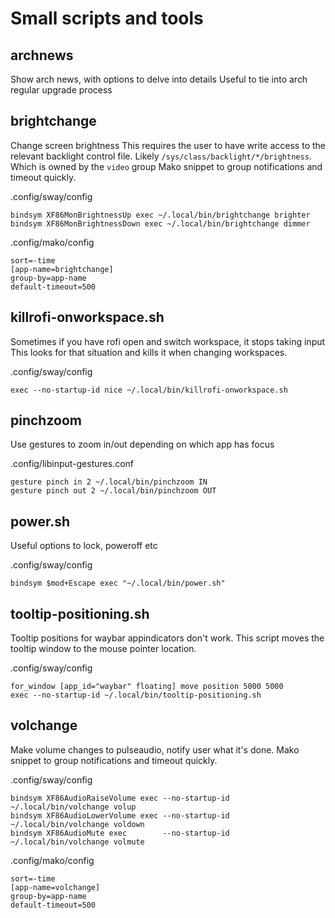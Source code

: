 # Small scripts and tools

## archnews
Show arch news, with options to delve into details
Useful to tie into arch regular upgrade process

## brightchange
Change screen brightness
This requires the user to have write access to the relevant backlight control
file.  Likely ``/sys/class/backlight/*/brightness``.  Which is owned by the
``video`` group
Mako snippet to group notifications and timeout quickly.

.config/sway/config

    bindsym XF86MonBrightnessUp exec ~/.local/bin/brightchange brighter
    bindsym XF86MonBrightnessDown exec ~/.local/bin/brightchange dimmer

.config/mako/config

    sort=-time
    [app-name=brightchange]
    group-by=app-name
    default-timeout=500

## killrofi-onworkspace.sh
Sometimes if you have rofi open and switch workspace, it stops taking input
This looks for that situation and kills it when changing workspaces.

.config/sway/config

    exec --no-startup-id nice ~/.local/bin/killrofi-onworkspace.sh

## pinchzoom
Use gestures to zoom in/out depending on which app has focus

.config/libinput-gestures.conf

    gesture pinch in 2 ~/.local/bin/pinchzoom IN
    gesture pinch out 2 ~/.local/bin/pinchzoom OUT

## power.sh
Useful options to lock, poweroff etc

.config/sway/config

    bindsym $mod+Escape exec "~/.local/bin/power.sh"

## tooltip-positioning.sh
Tooltip positions for waybar appindicators don't work.  This script moves the
tooltip window to the mouse pointer location.

.config/sway/config
      
    for_window [app_id="waybar" floating] move position 5000 5000
    exec --no-startup-id ~/.local/bin/tooltip-positioning.sh

## volchange
Make volume changes to pulseaudio, notify user what it's done.
Mako snippet to group notifications and timeout quickly.

.config/sway/config

    bindsym XF86AudioRaiseVolume exec --no-startup-id ~/.local/bin/volchange volup
    bindsym XF86AudioLowerVolume exec --no-startup-id ~/.local/bin/volchange voldown
    bindsym XF86AudioMute exec        --no-startup-id ~/.local/bin/volchange volmute

.config/mako/config

    sort=-time
    [app-name=volchange]
    group-by=app-name
    default-timeout=500

